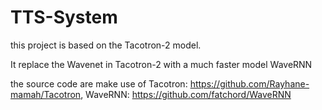 # TTS-System

this project is based on the Tacotron-2 model.

It replace the Wavenet in Tacotron-2 with a much faster model WaveRNN

the source code are make use of 
Tacotron: https://github.com/Rayhane-mamah/Tacotron, 
WaveRNN: https://github.com/fatchord/WaveRNN
